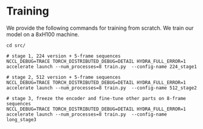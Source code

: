 # Training

We provide the following commands for training from scratch.
We train our model on a 8xH100 machine.

```
cd src/

# stage 1, 224 version + 5-frame sequences
NCCL_DEBUG=TRACE TORCH_DISTRIBUTED_DEBUG=DETAIL HYDRA_FULL_ERROR=1 accelerate launch --num_processes=8 train.py  --config-name 224_stage1

# stage 2, 512 version + 5-frame sequences
NCCL_DEBUG=TRACE TORCH_DISTRIBUTED_DEBUG=DETAIL HYDRA_FULL_ERROR=1 accelerate launch --num_processes=8 train.py  --config-name 512_stage2

# stage 3, freeze the encoder and fine-tune other parts on 8-frame sequences
NCCL_DEBUG=TRACE TORCH_DISTRIBUTED_DEBUG=DETAIL HYDRA_FULL_ERROR=1 accelerate launch --num_processes=8 train.py  --config-name long_stage3
```